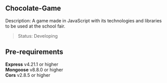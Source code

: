## Chocolate-Game
Description: A game made in JavaScript with its technologies and libraries to be used at the school fair.

> Status: Developing

## Pre-requirements
**Express** v4.21.1 or higher\
**Mongoose** v8.8.0 or higher\
**Cors** v2.8.5 or higher
